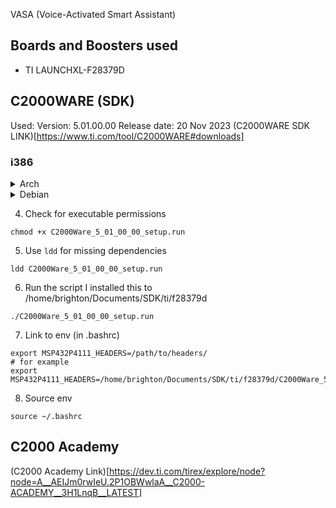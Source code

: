 VASA (Voice-Activated Smart Assistant)

## Boards and Boosters used
- TI LAUNCHXL-F28379D

## C2000WARE (SDK)
Used:  Version: 5.01.00.00 Release date: 20 Nov 2023 
(C2000WARE SDK LINK)[https://www.ti.com/tool/C2000WARE#downloads]

### i386
<details><summary>Arch</summary>

1. Enable multilib, but editing `/etc/pacman.conf`
```
[multilib]
Include = /etc/pacman.d/mirrorlist
```

2. Update package database and upgrade system
```
sudo pacman -Syu
```

3. Install 32-bit libraries
```
sudo pacman -S lib32-glibc lib32-ncurses lib32-gcc-libs
```
</details>

<details><summary>Debian</summary>

1. Enable multilib
```
sudo dpkg --add-architecture i386
```

2. Update package databse
```
sudo apt-get update
```

3. Install 32-bit libraries
```
sudo apt-get install libc6:i386 libncurses5:i386 libstdc++6:i386
```

</details>

4. Check for executable permissions
```
chmod +x C2000Ware_5_01_00_00_setup.run
```

5. Use `ldd` for missing dependencies
```
ldd C2000Ware_5_01_00_00_setup.run
```

6. Run the script
I installed this to /home/brighton/Documents/SDK/ti/f28379d
```
./C2000Ware_5_01_00_00_setup.run
```

7. Link to env (in .bashrc)
```
export MSP432P4111_HEADERS=/path/to/headers/
# for example
export MSP432P4111_HEADERS=/home/brighton/Documents/SDK/ti/f28379d/C2000Ware_5_01_00_00/
```

8. Source env
```
source ~/.bashrc
```


## C2000 Academy
(C2000 Academy Link)[https://dev.ti.com/tirex/explore/node?node=A__AEIJm0rwIeU.2P1OBWwlaA__C2000-ACADEMY__3H1LnqB__LATEST]


